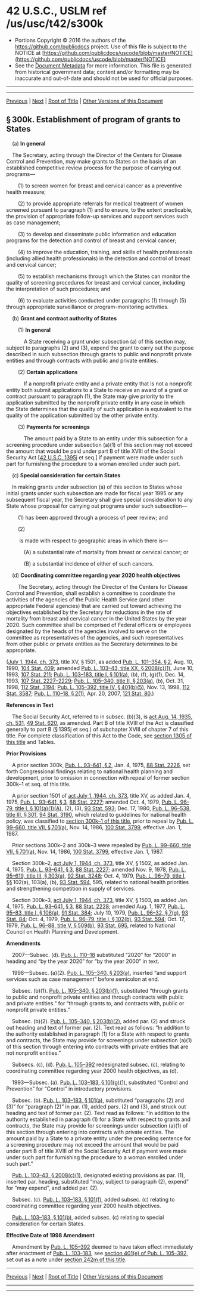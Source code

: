 ---
---

# 42 U.S.C., USLM ref /us/usc/t42/s300k

* Portions Copyright © 2016 the authors of the https://github.com/publicdocs project.
  Use of this file is subject to the NOTICE at [https://github.com/publicdocs/uscode/blob/master/NOTICE](https://github.com/publicdocs/uscode/blob/master/NOTICE)
* See the [Document Metadata](././../../../../..//README.md) for more information.
  This file is generated from historical government data; content and/or formatting may be inaccurate and out-of-date and should not be used for official purposes.

----------
----------

[Previous](./../../../../..//us/usc/t42/ch6A/schXIII/m__us_usc_t42_ch6A_schXIII.md) | [Next](./../../../../..//us/usc/t42/ch6A/schXIII/m__us_usc_t42_s300l.md) | [Root of Title](./../../../../../) | [Other Versions of this Document](https://publicdocs.github.io/go/links?ns=uslm&ref=%2Fus%2Fusc%2Ft42%2Fs300k)

## § 300k. Establishment of program of grants to States

    (a) __In general__ 

    The Secretary, acting through the Director of the Centers for Disease Control and Prevention, may make grants to States on the basis of an established competitive review process for the purpose of carrying out programs—

        (1) to screen women for breast and cervical cancer as a preventive health measure;

        (2) to provide appropriate referrals for medical treatment of women screened pursuant to paragraph (1) and to ensure, to the extent practicable, the provision of appropriate follow-up services and support services such as case management;

        (3) to develop and disseminate public information and education programs for the detection and control of breast and cervical cancer;

        (4) to improve the education, training, and skills of health professionals (including allied health professionals) in the detection and control of breast and cervical cancer;

        (5) to establish mechanisms through which the States can monitor the quality of screening procedures for breast and cervical cancer, including the interpretation of such procedures; and

        (6) to evaluate activities conducted under paragraphs (1) through (5) through appropriate surveillance or program-monitoring activities.

    (b) __Grant and contract authority of States__ 

        (1) __In general__ 

            A State receiving a grant under subsection (a) of this section may, subject to paragraphs (2) and (3), expend the grant to carry out the purpose described in such subsection through grants to public and nonprofit private entities and through contracts with public and private entities.

        (2) __Certain applications__ 

            If a nonprofit private entity and a private entity that is not a nonprofit entity both submit applications to a State to receive an award of a grant or contract pursuant to paragraph (1), the State may give priority to the application submitted by the nonprofit private entity in any case in which the State determines that the quality of such application is equivalent to the quality of the application submitted by the other private entity.

        (3) __Payments for screenings__ 

            The amount paid by a State to an entity under this subsection for a screening procedure under subsection (a)(1) of this section may not exceed the amount that would be paid under part B of title XVIII of the Social Security Act \[[42 U.S.C. 1395j][/us/usc/t42/s1395j] et seq.\] if payment were made under such part for furnishing the procedure to a woman enrolled under such part.

    (c) __Special consideration for certain States__ 

    In making grants under subsection (a) of this section to States whose initial grants under such subsection are made for fiscal year 1995 or any subsequent fiscal year, the Secretary shall give special consideration to any State whose proposal for carrying out programs under such subsection—

        (1) has been approved through a process of peer review; and

        (2)

         is made with respect to geographic areas in which there is—

            (A) a substantial rate of mortality from breast or cervical cancer; or

            (B) a substantial incidence of either of such cancers.

    (d) __Coordinating committee regarding year 2020 health objectives__ 

        The Secretary, acting through the Director of the Centers for Disease Control and Prevention, shall establish a committee to coordinate the activities of the agencies of the Public Health Service (and other appropriate Federal agencies) that are carried out toward achieving the objectives established by the Secretary for reductions in the rate of mortality from breast and cervical cancer in the United States by the year 2020. Such committee shall be comprised of Federal officers or employees designated by the heads of the agencies involved to serve on the committee as representatives of the agencies, and such representatives from other public or private entities as the Secretary determines to be appropriate.

([July 1, 1944, ch. 373][/us/act/1944-07-01/ch373], title XV, § 1501, as added [Pub. L. 101–354, § 2][/us/pl/101/354/s2], Aug. 10, 1990, [104 Stat. 409][/us/stat/104/409]; amended [Pub. L. 103–43, title XX, § 2008(c)(1)][/us/pl/103/43/s2008/c/1], June 10, 1993, [107 Stat. 211][/us/stat/107/211]; [Pub. L. 103–183, title I, § 101(a)][/us/pl/103/183/s101/a], (b), (f), (g)(1), Dec. 14, 1993, [107 Stat. 2227–2229][/us/stat/107/2227-2229]; [Pub. L. 105–340, title II, § 203(a)][/us/pl/105/340/s203/a], (b), Oct. 31, 1998, [112 Stat. 3194][/us/stat/112/3194]; [Pub. L. 105–392, title IV, § 401(b)(5)][/us/pl/105/392/s401/b/5], Nov. 13, 1998, [112 Stat. 3587][/us/stat/112/3587]; [Pub. L. 110–18, § 2(1)][/us/pl/110/18/s2/1], Apr. 20, 2007, [121 Stat. 80][/us/stat/121/80].)

 __References in Text__ 

    The Social Security Act, referred to in subsec. (b)(3), is [act Aug. 14, 1935, ch. 531][/us/act/1935-08-14/ch531], [49 Stat. 620][/us/stat/49/620], as amended. Part B of title XVIII of the Act is classified generally to part B (§ 1395j et seq.) of subchapter XVIII of chapter 7 of this title. For complete classification of this Act to the Code, see [section 1305 of this title][/us/usc/t42/s1305] and Tables.

 __Prior Provisions__ 

    A prior section 300k, [Pub. L. 93–641, § 2][/us/pl/93/641/s2], Jan. 4, 1975, [88 Stat. 2226][/us/stat/88/2226], set forth Congressional findings relating to national health planning and development, prior to omission in connection with repeal of former section 300k–1 et seq. of this title.

    A prior section 1501 of [act July 1, 1944, ch. 373][/us/act/1944-07-01/ch373], title XV, as added Jan. 4, 1975, [Pub. L. 93–641, § 3][/us/pl/93/641/s3], [88 Stat. 2227][/us/stat/88/2227]; amended Oct. 4, 1979, [Pub. L. 96–79, title I, § 101(a)(1)(A)][/us/pl/96/79/s101/a/1/A], (2), (3), [93 Stat. 593][/us/stat/93/593]; Dec. 17, 1980, [Pub. L. 96–538, title III, § 301][/us/pl/96/538/s301], [94 Stat. 3190][/us/stat/94/3190], which related to guidelines for national health policy, was classified to [section 300k–1 of this title][/us/usc/t42/s300k–1], prior to repeal by [Pub. L. 99–660, title VII, § 701(a)][/us/pl/99/660/s701/a], Nov. 14, 1986, [100 Stat. 3799][/us/stat/100/3799], effective Jan. 1, 1987.

    Prior sections 300k–2 and 300k–3 were repealed by [Pub. L. 99–660, title VII, § 701(a)][/us/pl/99/660/s701/a], Nov. 14, 1986, [100 Stat. 3799][/us/stat/100/3799], effective Jan. 1, 1987.

    Section 300k–2, [act July 1, 1944, ch. 373][/us/act/1944-07-01/ch373], title XV, § 1502, as added Jan. 4, 1975, [Pub. L. 93–641, § 3][/us/pl/93/641/s3], [88 Stat. 2227][/us/stat/88/2227]; amended Nov. 9, 1978, [Pub. L. 95–619, title III, § 303(a)][/us/pl/95/619/s303/a], [92 Stat. 3248][/us/stat/92/3248]; Oct. 4, 1979, [Pub. L. 96–79, title I][/us/pl/96/79], §§ 102(a), 103(a), (b), [93 Stat. 594][/us/stat/93/594], 595, related to national health priorities and strengthening competition in supply of services.

    Section 300k–3, [act July 1, 1944, ch. 373][/us/act/1944-07-01/ch373], title XV, § 1503, as added Jan. 4, 1975, [Pub. L. 93–641, § 3][/us/pl/93/641/s3], [88 Stat. 2228][/us/stat/88/2228]; amended Aug. 1, 1977, [Pub. L. 95–83, title I, § 106(a)][/us/pl/95/83/s106/a], [91 Stat. 384][/us/stat/91/384]; July 10, 1979, [Pub. L. 96–32, § 7(g)][/us/pl/96/32/s7/g], [93 Stat. 84][/us/stat/93/84]; Oct. 4, 1979, [Pub. L. 96–79, title I, § 102(b)][/us/pl/96/79/s102/b], [93 Stat. 594][/us/stat/93/594]; Oct. 17, 1979, [Pub. L. 96–88, title V, § 509(b)][/us/pl/96/88/s509/b], [93 Stat. 695][/us/stat/93/695], related to National Council on Health Planning and Development.

 __Amendments__ 

    2007—Subsec. (d). [Pub. L. 110–18][/us/pl/110/18] substituted “2020” for “2000” in heading and “by the year 2020” for “by the year 2000” in text.

    1998—Subsec. (a)(2). [Pub. L. 105–340, § 203(a)][/us/pl/105/340/s203/a], inserted “and support services such as case management” before semicolon at end.

    Subsec. (b)(1). [Pub. L. 105–340, § 203(b)(1)][/us/pl/105/340/s203/b/1], substituted “through grants to public and nonprofit private entities and through contracts with public and private entities.” for “through grants to, and contracts with, public or nonprofit private entities.”

    Subsec. (b)(2). [Pub. L. 105–340, § 203(b)(2)][/us/pl/105/340/s203/b/2], added par. (2) and struck out heading and text of former par. (2). Text read as follows: “In addition to the authority established in paragraph (1) for a State with respect to grants and contracts, the State may provide for screenings under subsection (a)(1) of this section through entering into contracts with private entities that are not nonprofit entities.”

    Subsecs. (c), (d). [Pub. L. 105–392][/us/pl/105/392] redesignated subsec. (c), relating to coordinating committee regarding year 2000 health objectives, as (d).

    1993—Subsec. (a). [Pub. L. 103–183, § 101(g)(1)][/us/pl/103/183/s101/g/1], substituted “Control and Prevention” for “Control” in introductory provisions.

    Subsec. (b). [Pub. L. 103–183, § 101(a)][/us/pl/103/183/s101/a], substituted “paragraphs (2) and (3)” for “paragraph (2)” in par. (1), added pars. (2) and (3), and struck out heading and text of former par. (2). Text read as follows: “In addition to the authority established in paragraph (1) for a State with respect to grants and contracts, the State may provide for screenings under subsection (a)(1) of this section through entering into contracts with private entities. The amount paid by a State to a private entity under the preceding sentence for a screening procedure may not exceed the amount that would be paid under part B of title XVIII of the Social Security Act if payment were made under such part for furnishing the procedure to a woman enrolled under such part.”

    [Pub. L. 103–43, § 2008(c)(1)][/us/pl/103/43/s2008/c/1], designated existing provisions as par. (1), inserted par. heading, substituted “may, subject to paragraph (2), expend” for “may expend”, and added par. (2).

    Subsec. (c). [Pub. L. 103–183, § 101(f)][/us/pl/103/183/s101/f], added subsec. (c) relating to coordinating committee regarding year 2000 health objectives.

    [Pub. L. 103–183, § 101(b)][/us/pl/103/183/s101/b], added subsec. (c) relating to special consideration for certain States.

 __Effective Date of 1998 Amendment__ 

    Amendment by [Pub. L. 105–392][/us/pl/105/392] deemed to have taken effect immediately after enactment of [Pub. L. 103–183][/us/pl/103/183], see [section 401(e) of Pub. L. 105–392][/us/pl/105/392/s401/e], set out as a note under [section 242m of this title][/us/usc/t42/s242m].

----------

[Previous](./../../../../..//us/usc/t42/ch6A/schXIII/m__us_usc_t42_ch6A_schXIII.md) | [Next](./../../../../..//us/usc/t42/ch6A/schXIII/m__us_usc_t42_s300l.md) | [Root of Title](./../../../../../) | [Other Versions of this Document](https://publicdocs.github.io/go/links?ns=uslm&ref=%2Fus%2Fusc%2Ft42%2Fs300k)

----------
----------

[/us/usc/t42/s1395j]: https://publicdocs.github.io/go/links?ns=uslm&ref=%2Fus%2Fusc%2Ft42%2Fs1395j
[/us/act/1944-07-01/ch373]: https://publicdocs.github.io/go/links?ns=uslm&ref=%2Fus%2Fact%2F1944-07-01%2Fch373
[/us/pl/101/354/s2]: https://publicdocs.github.io/go/links?ns=uslm&ref=%2Fus%2Fpl%2F101%2F354%2Fs2
[/us/stat/104/409]: https://publicdocs.github.io/go/links?ns=uslm&ref=%2Fus%2Fstat%2F104%2F409
[/us/pl/103/43/s2008/c/1]: https://publicdocs.github.io/go/links?ns=uslm&ref=%2Fus%2Fpl%2F103%2F43%2Fs2008%2Fc%2F1
[/us/stat/107/211]: https://publicdocs.github.io/go/links?ns=uslm&ref=%2Fus%2Fstat%2F107%2F211
[/us/pl/103/183/s101/a]: https://publicdocs.github.io/go/links?ns=uslm&ref=%2Fus%2Fpl%2F103%2F183%2Fs101%2Fa
[/us/stat/107/2227-2229]: https://publicdocs.github.io/go/links?ns=uslm&ref=%2Fus%2Fstat%2F107%2F2227-2229
[/us/pl/105/340/s203/a]: https://publicdocs.github.io/go/links?ns=uslm&ref=%2Fus%2Fpl%2F105%2F340%2Fs203%2Fa
[/us/stat/112/3194]: https://publicdocs.github.io/go/links?ns=uslm&ref=%2Fus%2Fstat%2F112%2F3194
[/us/pl/105/392/s401/b/5]: https://publicdocs.github.io/go/links?ns=uslm&ref=%2Fus%2Fpl%2F105%2F392%2Fs401%2Fb%2F5
[/us/stat/112/3587]: https://publicdocs.github.io/go/links?ns=uslm&ref=%2Fus%2Fstat%2F112%2F3587
[/us/pl/110/18/s2/1]: https://publicdocs.github.io/go/links?ns=uslm&ref=%2Fus%2Fpl%2F110%2F18%2Fs2%2F1
[/us/stat/121/80]: https://publicdocs.github.io/go/links?ns=uslm&ref=%2Fus%2Fstat%2F121%2F80
[/us/act/1935-08-14/ch531]: https://publicdocs.github.io/go/links?ns=uslm&ref=%2Fus%2Fact%2F1935-08-14%2Fch531
[/us/stat/49/620]: https://publicdocs.github.io/go/links?ns=uslm&ref=%2Fus%2Fstat%2F49%2F620
[/us/usc/t42/s1305]: https://publicdocs.github.io/go/links?ns=uslm&ref=%2Fus%2Fusc%2Ft42%2Fs1305
[/us/pl/93/641/s2]: https://publicdocs.github.io/go/links?ns=uslm&ref=%2Fus%2Fpl%2F93%2F641%2Fs2
[/us/stat/88/2226]: https://publicdocs.github.io/go/links?ns=uslm&ref=%2Fus%2Fstat%2F88%2F2226
[/us/act/1944-07-01/ch373]: https://publicdocs.github.io/go/links?ns=uslm&ref=%2Fus%2Fact%2F1944-07-01%2Fch373
[/us/pl/93/641/s3]: https://publicdocs.github.io/go/links?ns=uslm&ref=%2Fus%2Fpl%2F93%2F641%2Fs3
[/us/stat/88/2227]: https://publicdocs.github.io/go/links?ns=uslm&ref=%2Fus%2Fstat%2F88%2F2227
[/us/pl/96/79/s101/a/1/A]: https://publicdocs.github.io/go/links?ns=uslm&ref=%2Fus%2Fpl%2F96%2F79%2Fs101%2Fa%2F1%2FA
[/us/stat/93/593]: https://publicdocs.github.io/go/links?ns=uslm&ref=%2Fus%2Fstat%2F93%2F593
[/us/pl/96/538/s301]: https://publicdocs.github.io/go/links?ns=uslm&ref=%2Fus%2Fpl%2F96%2F538%2Fs301
[/us/stat/94/3190]: https://publicdocs.github.io/go/links?ns=uslm&ref=%2Fus%2Fstat%2F94%2F3190
[/us/usc/t42/s300k–1]: https://publicdocs.github.io/go/links?ns=uslm&ref=%2Fus%2Fusc%2Ft42%2Fs300k%E2%80%931
[/us/pl/99/660/s701/a]: https://publicdocs.github.io/go/links?ns=uslm&ref=%2Fus%2Fpl%2F99%2F660%2Fs701%2Fa
[/us/stat/100/3799]: https://publicdocs.github.io/go/links?ns=uslm&ref=%2Fus%2Fstat%2F100%2F3799
[/us/pl/99/660/s701/a]: https://publicdocs.github.io/go/links?ns=uslm&ref=%2Fus%2Fpl%2F99%2F660%2Fs701%2Fa
[/us/stat/100/3799]: https://publicdocs.github.io/go/links?ns=uslm&ref=%2Fus%2Fstat%2F100%2F3799
[/us/act/1944-07-01/ch373]: https://publicdocs.github.io/go/links?ns=uslm&ref=%2Fus%2Fact%2F1944-07-01%2Fch373
[/us/pl/93/641/s3]: https://publicdocs.github.io/go/links?ns=uslm&ref=%2Fus%2Fpl%2F93%2F641%2Fs3
[/us/stat/88/2227]: https://publicdocs.github.io/go/links?ns=uslm&ref=%2Fus%2Fstat%2F88%2F2227
[/us/pl/95/619/s303/a]: https://publicdocs.github.io/go/links?ns=uslm&ref=%2Fus%2Fpl%2F95%2F619%2Fs303%2Fa
[/us/stat/92/3248]: https://publicdocs.github.io/go/links?ns=uslm&ref=%2Fus%2Fstat%2F92%2F3248
[/us/pl/96/79]: https://publicdocs.github.io/go/links?ns=uslm&ref=%2Fus%2Fpl%2F96%2F79
[/us/stat/93/594]: https://publicdocs.github.io/go/links?ns=uslm&ref=%2Fus%2Fstat%2F93%2F594
[/us/act/1944-07-01/ch373]: https://publicdocs.github.io/go/links?ns=uslm&ref=%2Fus%2Fact%2F1944-07-01%2Fch373
[/us/pl/93/641/s3]: https://publicdocs.github.io/go/links?ns=uslm&ref=%2Fus%2Fpl%2F93%2F641%2Fs3
[/us/stat/88/2228]: https://publicdocs.github.io/go/links?ns=uslm&ref=%2Fus%2Fstat%2F88%2F2228
[/us/pl/95/83/s106/a]: https://publicdocs.github.io/go/links?ns=uslm&ref=%2Fus%2Fpl%2F95%2F83%2Fs106%2Fa
[/us/stat/91/384]: https://publicdocs.github.io/go/links?ns=uslm&ref=%2Fus%2Fstat%2F91%2F384
[/us/pl/96/32/s7/g]: https://publicdocs.github.io/go/links?ns=uslm&ref=%2Fus%2Fpl%2F96%2F32%2Fs7%2Fg
[/us/stat/93/84]: https://publicdocs.github.io/go/links?ns=uslm&ref=%2Fus%2Fstat%2F93%2F84
[/us/pl/96/79/s102/b]: https://publicdocs.github.io/go/links?ns=uslm&ref=%2Fus%2Fpl%2F96%2F79%2Fs102%2Fb
[/us/stat/93/594]: https://publicdocs.github.io/go/links?ns=uslm&ref=%2Fus%2Fstat%2F93%2F594
[/us/pl/96/88/s509/b]: https://publicdocs.github.io/go/links?ns=uslm&ref=%2Fus%2Fpl%2F96%2F88%2Fs509%2Fb
[/us/stat/93/695]: https://publicdocs.github.io/go/links?ns=uslm&ref=%2Fus%2Fstat%2F93%2F695
[/us/pl/110/18]: https://publicdocs.github.io/go/links?ns=uslm&ref=%2Fus%2Fpl%2F110%2F18
[/us/pl/105/340/s203/a]: https://publicdocs.github.io/go/links?ns=uslm&ref=%2Fus%2Fpl%2F105%2F340%2Fs203%2Fa
[/us/pl/105/340/s203/b/1]: https://publicdocs.github.io/go/links?ns=uslm&ref=%2Fus%2Fpl%2F105%2F340%2Fs203%2Fb%2F1
[/us/pl/105/340/s203/b/2]: https://publicdocs.github.io/go/links?ns=uslm&ref=%2Fus%2Fpl%2F105%2F340%2Fs203%2Fb%2F2
[/us/pl/105/392]: https://publicdocs.github.io/go/links?ns=uslm&ref=%2Fus%2Fpl%2F105%2F392
[/us/pl/103/183/s101/g/1]: https://publicdocs.github.io/go/links?ns=uslm&ref=%2Fus%2Fpl%2F103%2F183%2Fs101%2Fg%2F1
[/us/pl/103/183/s101/a]: https://publicdocs.github.io/go/links?ns=uslm&ref=%2Fus%2Fpl%2F103%2F183%2Fs101%2Fa
[/us/pl/103/43/s2008/c/1]: https://publicdocs.github.io/go/links?ns=uslm&ref=%2Fus%2Fpl%2F103%2F43%2Fs2008%2Fc%2F1
[/us/pl/103/183/s101/f]: https://publicdocs.github.io/go/links?ns=uslm&ref=%2Fus%2Fpl%2F103%2F183%2Fs101%2Ff
[/us/pl/103/183/s101/b]: https://publicdocs.github.io/go/links?ns=uslm&ref=%2Fus%2Fpl%2F103%2F183%2Fs101%2Fb
[/us/pl/105/392]: https://publicdocs.github.io/go/links?ns=uslm&ref=%2Fus%2Fpl%2F105%2F392
[/us/pl/103/183]: https://publicdocs.github.io/go/links?ns=uslm&ref=%2Fus%2Fpl%2F103%2F183
[/us/pl/105/392/s401/e]: https://publicdocs.github.io/go/links?ns=uslm&ref=%2Fus%2Fpl%2F105%2F392%2Fs401%2Fe
[/us/usc/t42/s242m]: https://publicdocs.github.io/go/links?ns=uslm&ref=%2Fus%2Fusc%2Ft42%2Fs242m


